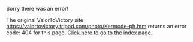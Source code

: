 

Sorry there was an error!

The original ValorToVictory site https://valortovictory.tripod.com/photo/Kermode-ph.htm returns an error code: 404 for this page. [Click here to go to the index page](../index.md).